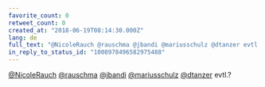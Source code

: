 ```yaml
---
favorite_count: 0
retweet_count: 0
created_at: "2018-06-19T08:14:30.000Z"
lang: de
full_text: "@NicoleRauch @rauschma @jbandi @mariusschulz @dtanzer evtl.?"
in_reply_to_status_id: "1008978496582975488"
---
```


[@NicoleRauch](https://twitter.com/NicoleRauch)
[@rauschma](https://twitter.com/rauschma) [@jbandi](https://twitter.com/jbandi)
[@mariusschulz](https://twitter.com/mariusschulz)
[@dtanzer](https://twitter.com/dtanzer) evtl.?

